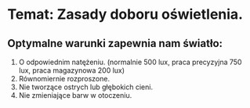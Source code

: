 # Temat: Zasady doboru oświetlenia.
## Optymalne warunki zapewnia nam światło:
1. O odpowiednim natężeniu. (normalnie 500 lux, praca precyzyjna 750 lux, praca magazynowa 200 lux)
2. Równomiernie rozproszone.
3. Nie tworzące ostrych lub głębokich cieni.
4. Nie zmieniające barw w otoczeniu.
